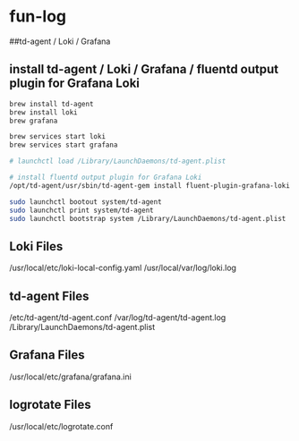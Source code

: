 # fun-log
##td-agent / Loki / Grafana

## install td-agent / Loki / Grafana / fluentd output plugin for Grafana Loki

```zsh
brew install td-agent
brew install loki
brew grafana

brew services start loki
brew services start grafana

# launchctl load /Library/LaunchDaemons/td-agent.plist

# install fluentd output plugin for Grafana Loki
/opt/td-agent/usr/sbin/td-agent-gem install fluent-plugin-grafana-loki

sudo launchctl bootout system/td-agent 
sudo launchctl print system/td-agent 
sudo launchctl bootstrap system /Library/LaunchDaemons/td-agent.plist
```

## Loki Files

/usr/local/etc/loki-local-config.yaml
/usr/local/var/log/loki.log

## td-agent Files

/etc/td-agent/td-agent.conf
/var/log/td-agent/td-agent.log
/Library/LaunchDaemons/td-agent.plist

## Grafana Files

/usr/local/etc/grafana/grafana.ini

## logrotate Files

/usr/local/etc/logrotate.conf

